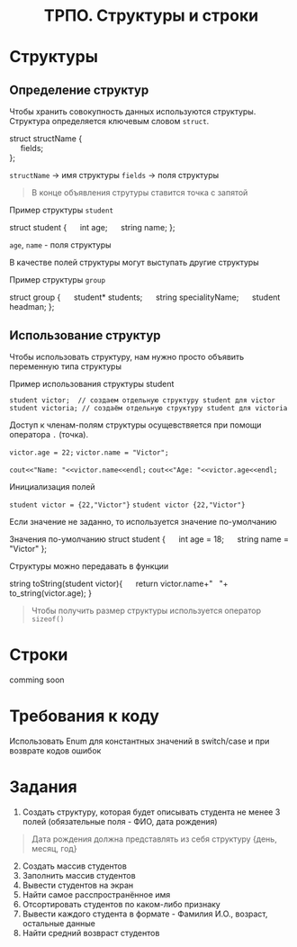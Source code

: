 <h1 align='center'>ТРПО. Структуры и строки</h1>

# Структуры 


## Определение структур

Чтобы хранить совокупность данных используются структуры.
Структура определяется ключевым словом `struct`.

struct structName 
{  
     fields;      
};

`structName` -> имя структуры
`fields` -> поля структуры

> В конце объявления струтуры ставится точка с запятой 


Пример структуры `student` 

struct student
{
     int age;
     string name;
};

`age`, `name` - поля структуры

В качестве полей структуры могут выступать другие структуры

Пример структуры `group`

struct group
{
     student* students;
     string specialityName;
     student headman;
};

## Использование структур


Чтобы использовать структуру, нам нужно просто объявить переменную типа структуры

Пример использования структуры student 

`student victor;  // создаем отдельную структуру student для victor`
`student victoria; // создаём отдельную структуру student для victoria`

Доступ к членам-полям структуры осущевствяется при помощи оператора `.` (точка).

`victor.age = 22;`
`victor.name = "Victor";`

`cout<<"Name: "<<victor.name<<endl;`
`cout<<"Age: "<<victor.age<<endl;`

Инициализация полей 

`student victor = {22,"Victor"}`
`student victor {22,"Victor"}`

Если значение не заданно, то используется значение по-умолчанию 

Значения по-умолчанию
struct student 
{
     int age = 18;
     string name = "Victor"
};

Структуры можно передавать в функции

string toString(student victor){
        return victor.name+"   "+ to_string(victor.age); 
}

> Чтобы получить размер структуры используется оператор `sizeof()` 

# Строки

comming soon


# Требования к коду

Использовать Enum для константных значений в switch/case и при возврате кодов ошибок

# Задания

1. Создать структуру, которая будет описывать  студента не менее 3 полей (обязательные поля - ФИО, дата рождения) 
> Дата рождения должна представлять из себя структуру {день, месяц, год}
2. Создать массив студентов
3. Заполнить массив студентов
4. Вывести студентов на экран
5. Найти самое расспространённое имя
6. Отсортировать студентов по каком-либо признаку
7. Вывести каждого студента в формате -  Фамилия И.О., возраст, остальные данные
8. Найти средний возвраст студентов







